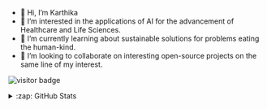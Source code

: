 - 👋 Hi, I’m Karthika
- 👀 I’m interested in the applications of AI for the advancement of Healthcare and Life Sciences.  
- 🌱 I’m currently learning about sustainable solutions for problems eating the human-kind.
- 💞️ I’m looking to collaborate on interesting open-source projects on the same line of my interest.

![visitor badge](https://visitor-badge.glitch.me/badge?page_id=karthikavarmar.visitor-badge)

<details>
  <summary>:zap: GitHub Stats</summary>

<img align="left" alt="karthikavarmar's GitHub Stats" src="github-readme-stats-ruby-one.vercel.app/api?username=karthikavarmar&show_icons=true&hide_border=false&title_color=ff652f&icon_color=FFE400&bg_color=09131B&text_color=ffffff&border_color=0c1a25" />

<!---
karthikavarmar/karthikavarmar is a ✨ special ✨ repository because its `README.md` (this file) appears on your GitHub profile.
You can click the Preview link to take a look at your changes.
--->
